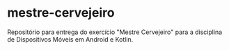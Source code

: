 # mestre-cervejeiro
Repositório para entrega do exercício "Mestre Cervejeiro" para a disciplina de Dispositivos Móveis em Android e Kotlin.
